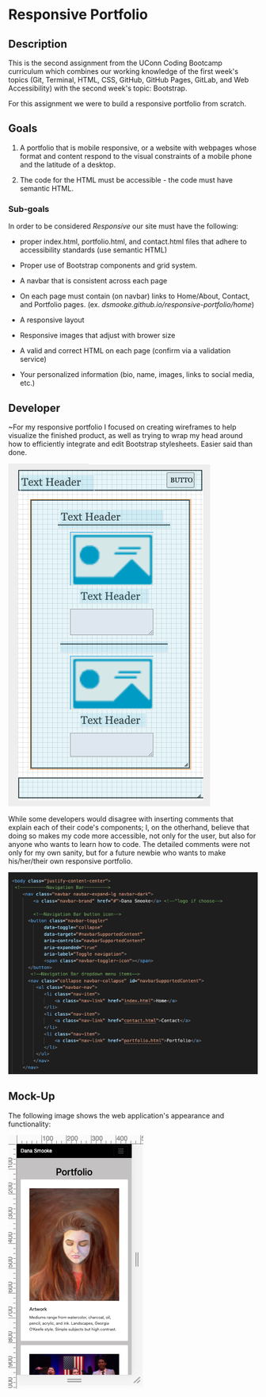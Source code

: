 # Responsive Portfolio

## Description

This is the second assignment from the UConn Coding Bootcamp curriculum which combines our working knowledge of the first week's topics (Git, Terminal, HTML, CSS, GitHub, GitHub Pages, GitLab, and Web Accessibility) with the second week's topic: Bootstrap. 

 For this assignment we were to build a responsive portfolio from scratch. 


## Goals

1. A portfolio that is mobile responsive, or a website with webpages whose format and content respond to the visual constraints of a mobile phone and the latitude of a desktop. 

2. The code for the HTML must be accessible - the code must have semantic HTML. 

 ### Sub-goals
 
In order to be considered *Responsive* our site must have the following: 

- proper index.html, portfolio.html, and contact.html files that adhere to accessibility standards (use semantic HTML)

- Proper use of Bootstrap components and grid system.

- A navbar that is consistent across each page

- On each page must contain (on navbar) links to Home/About, Contact, and Portfolio pages. (ex. *dsmooke.github.io/responsive-portfolio/home*)

- A responsive layout

- Responsive images that adjust with brower size

- A valid and correct HTML on each page (confirm via a validation service)

- Your personalized information (bio, name, images, links to social media, etc.)

## Developer 

~For my responsive portfolio I focused on creating wireframes to help visualize the finished product, as well as trying to wrap my head around how to efficiently integrate and edit Bootstrap stylesheets. Easier said than done. 

![wire frame mobile reference](./imgs/mobile375x667-wireframe.png)

While some developers would disagree with inserting comments that explain each of their code's components; I, on the otherhand, believe that doing so makes my code more accessible, not only for the user, but also for anyone who wants to learn how to code. The detailed comments were not only for my own sanity, but for a future newbie who wants to make his/her/their own responsive portfolio. 

![Comments in code](./imgs/code-comments.png)

## Mock-Up

The following image shows the web application's appearance and functionality: 

![mobile portfolio demo](./imgs/mobile-wireframe-demo.png)
